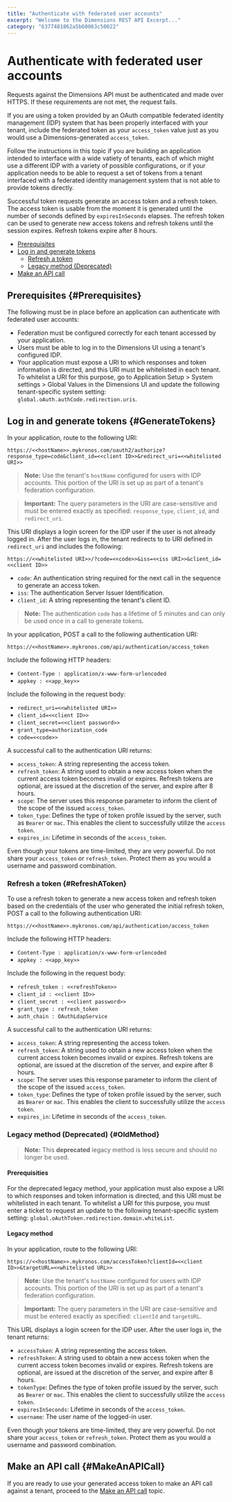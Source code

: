 ```yaml
---
title: "Authenticate with federated user accounts"
excerpt: "Welcome to the Dimensions REST API Excerpt..."
category: "6377481862a5b60063c50022"
---
```


# Authenticate with federated user accounts

Requests against the Dimensions API must be authenticated and made over HTTPS. If these requirements are not met, the request fails.

If you are using a token provided by an OAuth compatible federated identity management (IDP) system that has been properly interfaced with your tenant, include the federated token as your `access_token` value just as you would use a Dimensions-generated `access_token`.

Follow the instructions in this topic if you are building an application intended to interface with a wide vatiety of tenants, each of which might use a different IDP with a variety of possible configurations, or if your application needs to be able to request a set of tokens from a tenant interfaced with a federated identity management system that is not able to provide tokens directly.

Successful token requests generate an access token and a refresh token. The access token is usable from the moment it is generated until the number of seconds defined by `expiresInSeconds` elapses. The refresh token can be used to generate new access tokens and refresh tokens until the session expires. Refresh tokens expire after 8 hours.

* [Prerequisites](#Prerequisites)
* [Log in and generate tokens](#GenerateTokens)
    * [Refresh a token](#RefreshAToken)
    * [Legacy method (Deprecated)](#OldMethod)
* [Make an API call](#MakeAnAPICall)

## Prerequisites {#Prerequisites}

The following must be in place before an application can authenticate with federated user accounts:

* Federation must be configured correctly for each tenant accessed by your application. 
* Users must be able to log in to the Dimensions UI using a tenant's configured IDP. 
* Your application must expose a URI to which responses and token information is directed, and this URI must be whitelisted in each tenant. To whitelist a URI for this purpose, go to Application Setup > System settings > Global Values in the Dimensions UI and update the following tenant-specific system setting: `global.oAuth.authCode.redirection.uris`.

## Log in and generate tokens {#GenerateTokens}

In your application, route to the following URI:

`https://<<hostName>>.mykronos.com/oauth2/authorize?response_type=code&client_id=<<client ID>>&redirect_uri=<<whitelisted URI>>`

> **Note:** Use the tenant's `hostName` configured for users with IDP accounts. This portion of the URI is set up as part of a tenant's federation configuration.

> **Important:** The query parameters in the URI are case-sensitive and must be entered exactly as specified: `response_type`, `client_id`, and `redirect_uri`. 

This URI displays a login screen for the IDP user if the user is not already logged in. After the user logs in, the tenant redirects to to URI defined in `redirect_uri` and includes the following:

`https://<<whitelisted URI>>/?code=<<code>>&iss=<<iss URI>>&client_id=<<client ID>>`

* `code`: An authentication string required for the next call in the sequence to generate an access token.
* `iss`: The authentication Server Issuer Identification.
* `client_id`: A string representing the tenant's client ID.

> **Note:** The authentication `code` has a lifetime of 5 minutes and can only be used once in a call to generate tokens. 

In your application, POST a call to the following authentication URI:

`https://<<hostName>>.mykronos.com/api/authentication/access_token`

Include the following HTTP headers:

* `Content-Type : application/x-www-form-urlencoded`
* `appkey : <<app_key>>`

Include the following in the request body:

* `redirect_uri=<<whitelisted URI>>`
* `client_id=<<client ID>>`
* `client_secret=<<client password>>`
* `grant_type=authorization_code`
* `code=<<code>>`

A successful call to the authentication URI returns:

* `access_token`: A string representing the access token.
* `refresh_token`: A string used to obtain a new access token when the current access token becomes invalid or expires. Refresh tokens are optional, are issued at the discretion of the server, and expire after 8 hours.
* `scope`: The server uses this response parameter to inform the client of the scope of the issued `access_token`. 
* `token_type`: Defines the type of token profile issued by the server, such as `Bearer` or `mac`. This enables the client to successfully utilize the `access token`.
* `expires_in`: Lifetime in seconds of the `access_token`.

Even though your tokens are time-limited, they are very powerful. Do not share your `access_token` or `refresh_token`. Protect them as you would a username and password combination. 

### Refresh a token {#RefreshAToken}

To use a refresh token to generate a new access token and refresh token based on the credentials of the user who generated the initial refresh token, POST a call to the following authentication URI:

`https://<<hostName>>.mykronos.com/api/authentication/access_token`

Include the following HTTP headers:

* `Content-Type : application/x-www-form-urlencoded`
* `appkey : <<app_key>>`

Include the following in the request body:

* `refresh_token : <<refreshToken>>`
* `client_id : <<client ID>>`
* `client_secret : <<client password>>`
* `grant_type : refresh_token`
* `auth_chain : OAuthLdapService`

A successful call to the authentication URI returns:

* `access_token`: A string representing the access token.
* `refresh_token`: A string used to obtain a new access token when the current access token becomes invalid or expires. Refresh tokens are optional, are issued at the discretion of the server, and expire after 8 hours.
* `scope`: The server uses this response parameter to inform the client of the scope of the issued `access_token`. 
* `token_type`: Defines the type of token profile issued by the server, such as `Bearer` or `mac`. This enables the client to successfully utilize the `access token`.
* `expires_in`: Lifetime in seconds of the `access_token`.

### Legacy method (Deprecated) {#OldMethod}

> **Note:** This **deprecated** legacy method is less secure and should no longer be used.

#### Prerequisities

For the deprecated legacy method, your application must also expose a URI to which responses and token information is directed, and this URI must be whitelisted in each tenant. To whitelist a URI for this purpose, you must enter a ticket to request an update to the following tenant-specific system setting: `global.oAuthToken.redirection.domain.whiteList`.

#### Legacy method

In your application, route to the following URI:

`https://<<hostName>>.mykronos.com/accessToken?clientId=<<client ID>>&targetURL=<<whitelisted URL>>`

> **Note:** Use the tenant's `hostName` configured for users with IDP accounts. This portion of the URI is set up as part of a tenant's federation configuration.

> **Important:** The query parameters in the URI are case-sensitive and must be entered exactly as specified: `clientId` and `targetURL`. 

This URL displays a login screen for the IDP user. After the user logs in, the tenant returns:

* `accessToken`: A string representing the access token.
* `refreshToken`: A string used to obtain a new access token when the current access token becomes invalid or expires. Refresh tokens are optional, are issued at the discretion of the server, and expire after 8 hours.
* `tokenType`: Defines the type of token profile issued by the server, such as `Bearer` or `mac`. This enables the client to successfully utilize the `access token`.
* `expiresInSeconds`: Lifetime in seconds of the `access_token`.
* `username`: The user name of the logged-in user.

Even though your tokens are time-limited, they are very powerful. Do not share your `access_token` or `refresh_token`. Protect them as you would a username and password combination. 

## Make an API call {#MakeAnAPICall}

If you are ready to use your generated access token to make an API call against a tenant, proceed to the [Make an API call](C:3ca261ba-fc8b-4354-a2b1-6892e006c046) topic.